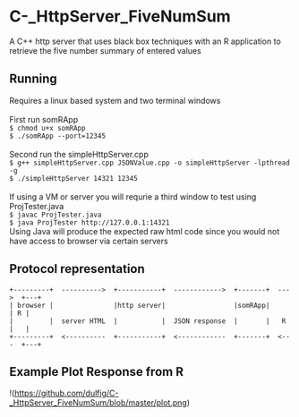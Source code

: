 # C-_HttpServer_FiveNumSum
A C++ http server that uses black box techniques with an R application to retrieve the five number summary of entered values

## Running
Requires a linux based system and two terminal windows  </br></br>
First run somRApp  
`$ chmod u+x somRApp`  
`$ ./somRApp --port=12345`  </br></br>
Second run the simpleHttpServer.cpp  
`$ g++ simpleHttpServer.cpp JSONValue.cpp -o simpleHttpServer -lpthread -g`  
`$ ./simpleHttpServer 14321 12345`  </br></br>
If using a VM or server you will requrie a third window to test using ProjTester.java    
`$ javac ProjTester.java`   
`$ java ProjTester http://127.0.0.1:14321`  
Using Java will produce the expected raw html code since you would not have access to browser via certain servers
## Protocol representation
```             client HTTP                 JSON request               R 
+---------+  ---------->  +-----------+  ------------>  +-------+  --->  +---+
| browser |               |http server|                 |somRApp|        | R |
|         |  server HTML  |           |  JSON response  |       |   R    |   |
+---------+  <----------  +-----------+  <------------  +-------+  <---  +---+
```
## Example Plot Response from R
!(https://github.com/dulfig/C-_HttpServer_FiveNumSum/blob/master/plot.png)
